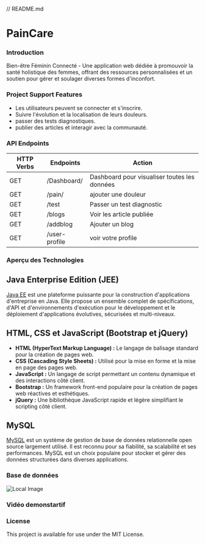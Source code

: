 // README.md
# PainCare
### Introduction
Bien-être Féminin Connecté - Une application web dédiée à promouvoir la santé holistique des femmes, offrant des ressources personnalisées et un soutien pour gérer et soulager diverses formes d'inconfort.
### Project Support Features
* Les utilisateurs peuvent se connecter et s'inscrire.
* Suivre l'évolution et la localisation de leurs douleurs.
* passer des tests diagnostiques.
* publier des articles et interagir avec la communauté.
### API Endpoints
| HTTP Verbs | Endpoints | Action |
| --- | --- | --- |
| GET | /Dashboard/ | Dashboard pour visualiser toutes les données |
| GET | /pain/ | ajouter une douleur |
| GET | /test | Passer un test diagnostic |
| GET | /blogs | Voir les article publiée |
| GET | /addblog | Ajouter un blog|
| GET | /user-profile| voir votre profile |


### Aperçu des Technologies
## Java Enterprise Edition (JEE)
[Java EE](https://www.oracle.com/java/technologies/java-ee-glance.html) est une plateforme puissante pour la construction d'applications d'entreprise en Java. Elle propose un ensemble complet de spécifications, d'API et d'environnements d'exécution pour le développement et le déploiement d'applications évolutives, sécurisées et multi-niveaux.

## HTML, CSS et JavaScript (Bootstrap et jQuery)
- **HTML (HyperText Markup Language) :** Le langage de balisage standard pour la création de pages web.
- **CSS (Cascading Style Sheets) :** Utilisé pour la mise en forme et la mise en page des pages web.
- **JavaScript :** Un langage de script permettant un contenu dynamique et des interactions côté client.
- **Bootstrap :** Un framework front-end populaire pour la création de pages web réactives et esthétiques.
- **jQuery :** Une bibliothèque JavaScript rapide et légère simplifiant le scripting côté client.
## MySQL
[MySQL](https://www.mysql.com/) est un système de gestion de base de données relationnelle open source largement utilisé. Il est reconnu pour sa fiabilité, sa scalabilité et ses performances. MySQL est un choix populaire pour stocker et gérer des données structurées dans diverses applications.

### Base de données
![Local Image](../painCare/src/main/resources/images/bd.png)

### Vidéo demonstartif

### License
This project is available for use under the MIT License.